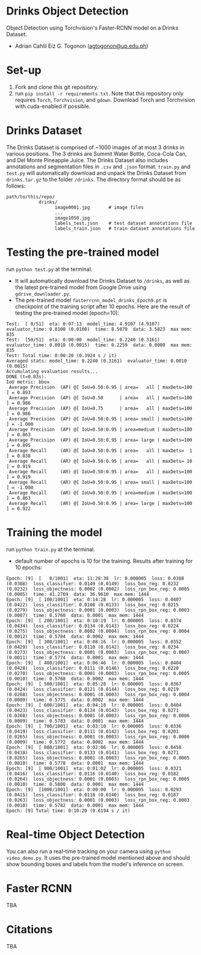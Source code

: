 # Drinks Object Detection
Object Detection using Torchvision's Faster-RCNN model on a Drinks Dataset.
- Adrian Cahlil Eiz G. Togonon (agtogonon@up.edu.ph)

# Set-up
1) Fork and clone this git repository.
2) run `pip install -r requirements.txt`. Note that this repository only requires `Torch`, `Torchvision`, and `gdown`. Download Torch and Torchvision with cuda-enabled if possible.

# Drinks Dataset
The Drinks Dataset is comprised of ~1000 images of at most 3 drinks in various positions. The 3 drinks are Summit Water Bottle, Coca-Cola Can, and Del Monte Pineapple Juice.
The Drinks Dataset also includes annotations and segmentation files in `.csv` and `.json` format.
`train.py` and `test.py` will automatically download and unpack the Drinks Dataset from `drinks.tar.gz` to the folder `/drinks`.
The directory format should be as follows:
```
path/to/this/repo/
            drinks/
                  image0001.jpg       # image files
                  ...
                  image1050.jpg
                  labels_test.json    # test dataset annotations file
                  labels_train.json   # train dataset annotations file
```

# Testing the pre-trained model
run `python test.py` at the terminal.
- It will automatically download the Drinks Dataset to `/drinks`, as well as the latest pre-trained model from Google Drive using `gdrive_downloader.py`.
- The pre-trained model `fasterrcnn_model_drinks_Epoch9.pt` is checkpoint of the training script after 10 epochs.
Here are the result of testing the pre-trained model (epoch=10):
```
Test:  [ 0/51]  eta: 0:07:13  model_time: 4.9107 (4.9107)  evaluator_time: 0.0100 (0.0100)  time: 8.5070  data: 3.5823  max mem: 835
Test:  [50/51]  eta: 0:00:00  model_time: 0.2240 (0.3161)  evaluator_time: 0.0010 (0.0015)  time: 0.2259  data: 0.0000  max mem: 835
Test: Total time: 0:00:20 (0.3924 s / it)
Averaged stats: model_time: 0.2240 (0.3161)  evaluator_time: 0.0010 (0.0015)
Accumulating evaluation results...
DONE (t=0.03s).
IoU metric: bbox
 Average Precision  (AP) @[ IoU=0.50:0.95 | area=   all | maxDets=100 ] = 0.893
 Average Precision  (AP) @[ IoU=0.50      | area=   all | maxDets=100 ] = 0.986
 Average Precision  (AP) @[ IoU=0.75      | area=   all | maxDets=100 ] = 0.986
 Average Precision  (AP) @[ IoU=0.50:0.95 | area= small | maxDets=100 ] = -1.000
 Average Precision  (AP) @[ IoU=0.50:0.95 | area=medium | maxDets=100 ] = 0.863
 Average Precision  (AP) @[ IoU=0.50:0.95 | area= large | maxDets=100 ] = 0.895
 Average Recall     (AR) @[ IoU=0.50:0.95 | area=   all | maxDets=  1 ] = 0.838
 Average Recall     (AR) @[ IoU=0.50:0.95 | area=   all | maxDets= 10 ] = 0.919
 Average Recall     (AR) @[ IoU=0.50:0.95 | area=   all | maxDets=100 ] = 0.919
 Average Recall     (AR) @[ IoU=0.50:0.95 | area= small | maxDets=100 ] = -1.000
 Average Recall     (AR) @[ IoU=0.50:0.95 | area=medium | maxDets=100 ] = 0.863
 Average Recall     (AR) @[ IoU=0.50:0.95 | area= large | maxDets=100 ] = 0.922
```

# Training the model
run `python train.py` at the terminal.
- default number of epochs is 10 for the training. 
Results after training for 10 epochs:
```
Epoch: [9]  [   0/1001]  eta: 11:28:38  lr: 0.000005  loss: 0.0388 (0.0388)  loss_classifier: 0.0149 (0.0149)  loss_box_reg: 0.0232 (0.0232)  loss_objectness: 0.0002 (0.0002)  loss_rpn_box_reg: 0.0005 (0.0005)  time: 41.2769  data: 36.9610  max mem: 1444
Epoch: [9]  [ 100/1001]  eta: 0:14:28  lr: 0.000005  loss: 0.0407 (0.0422)  loss_classifier: 0.0108 (0.0133)  loss_box_reg: 0.0215 (0.0279)  loss_objectness: 0.0001 (0.0003)  loss_rpn_box_reg: 0.0003 (0.0007)  time: 0.5760  data: 0.0001  max mem: 1444
Epoch: [9]  [ 200/1001]  eta: 0:10:19  lr: 0.000005  loss: 0.0374 (0.0434)  loss_classifier: 0.0134 (0.0143)  loss_box_reg: 0.0224 (0.0275)  loss_objectness: 0.0002 (0.0004)  loss_rpn_box_reg: 0.0004 (0.0012)  time: 0.5784  data: 0.0002  max mem: 1444
Epoch: [9]  [ 300/1001]  eta: 0:08:16  lr: 0.000005  loss: 0.0352 (0.0429)  loss_classifier: 0.0110 (0.0142)  loss_box_reg: 0.0234 (0.0273)  loss_objectness: 0.0001 (0.0003)  loss_rpn_box_reg: 0.0007 (0.0011)  time: 0.5774  data: 0.0001  max mem: 1444
Epoch: [9]  [ 400/1001]  eta: 0:06:46  lr: 0.000005  loss: 0.0404 (0.0428)  loss_classifier: 0.0111 (0.0146)  loss_box_reg: 0.0220 (0.0270)  loss_objectness: 0.0001 (0.0003)  loss_rpn_box_reg: 0.0005 (0.0010)  time: 0.5768  data: 0.0002  max mem: 1444
Epoch: [9]  [ 500/1001]  eta: 0:05:28  lr: 0.000005  loss: 0.0367 (0.0424)  loss_classifier: 0.0121 (0.0144)  loss_box_reg: 0.0219 (0.0268)  loss_objectness: 0.0001 (0.0003)  loss_rpn_box_reg: 0.0004 (0.0009)  time: 0.5775  data: 0.0002  max mem: 1444
Epoch: [9]  [ 600/1001]  eta: 0:04:18  lr: 0.000005  loss: 0.0404 (0.0423)  loss_classifier: 0.0124 (0.0143)  loss_box_reg: 0.0271 (0.0268)  loss_objectness: 0.0001 (0.0003)  loss_rpn_box_reg: 0.0006 (0.0009)  time: 0.5783  data: 0.0001  max mem: 1444
Epoch: [9]  [ 700/1001]  eta: 0:03:10  lr: 0.000005  loss: 0.0336 (0.0419)  loss_classifier: 0.0111 (0.0142)  loss_box_reg: 0.0201 (0.0265)  loss_objectness: 0.0001 (0.0003)  loss_rpn_box_reg: 0.0006 (0.0009)  time: 0.5772  data: 0.0002  max mem: 1444
Epoch: [9]  [ 800/1001]  eta: 0:02:06  lr: 0.000005  loss: 0.0458 (0.0418)  loss_classifier: 0.0133 (0.0141)  loss_box_reg: 0.0271 (0.0265)  loss_objectness: 0.0001 (0.0003)  loss_rpn_box_reg: 0.0005 (0.0010)  time: 0.5778  data: 0.0001  max mem: 1444
Epoch: [9]  [ 900/1001]  eta: 0:01:02  lr: 0.000005  loss: 0.0321 (0.0416)  loss_classifier: 0.0116 (0.0140)  loss_box_reg: 0.0182 (0.0264)  loss_objectness: 0.0001 (0.0003)  loss_rpn_box_reg: 0.0005 (0.0010)  time: 0.5800  data: 0.0001  max mem: 1444
Epoch: [9]  [1000/1001]  eta: 0:00:00  lr: 0.000005  loss: 0.0293 (0.0415)  loss_classifier: 0.0118 (0.0140)  loss_box_reg: 0.0187 (0.0263)  loss_objectness: 0.0001 (0.0003)  loss_rpn_box_reg: 0.0003 (0.0010)  time: 0.5782  data: 0.0001  max mem: 1444
Epoch: [9] Total time: 0:10:20 (0.6194 s / it)
```

# Real-time Object Detection
You can also run a real-time tracking on your camera using `python video_demo.py`. 
It uses the pre-trained model mentioned above and should show bounding boxes and labels from the model's inference on screen.

# Faster RCNN
TBA

# Citations
TBA
